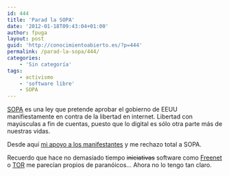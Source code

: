 ```yaml
---
id: 444
title: 'Parad la SOPA'
date: '2012-01-18T09:43:04+01:00'
author: fpuga
layout: post
guid: 'http://conocimientoabierto.es/?p=444'
permalink: /parad-la-sopa/444/
categories:
    - 'Sin categoría'
tags:
    - activismo
    - 'software libre'
    - SOPA
---
```


[SOPA](http://www.michaelgeist.ca/content/view/6244/125/) es una ley que pretende aprobar el gobierno de EEUU manifiestamente en contra de la libertad en internet. Libertad con mayúsculas a fin de cuentas, puesto que lo digital es sólo otra parte más de nuestras vidas.

Desde aquí [mi apoyo a los manifestantes](http://sopastrike.com/) y me rechazo total a SOPA.

Recuerdo que hace no demasiado tiempo <del>iniciativas</del> software como [Freenet](http://freenetproject.org/whatis.html) o [TOR](https://www.torproject.org/about/overview.html.en) me parecían propios de paranóicos… Ahora no lo tengo tan claro.
